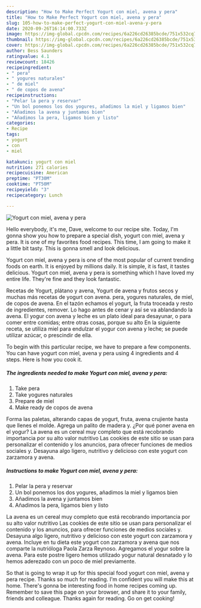 ```yaml
---
description: "How to Make Perfect Yogurt con miel, avena y pera"
title: "How to Make Perfect Yogurt con miel, avena y pera"
slug: 105-how-to-make-perfect-yogurt-con-miel-avena-y-pera
date: 2020-09-26T16:14:00.733Z
image: https://img-global.cpcdn.com/recipes/6a226cd26385bcde/751x532cq70/yogurt-con-miel-avena-y-pera-foto-principal.jpg
thumbnail: https://img-global.cpcdn.com/recipes/6a226cd26385bcde/751x532cq70/yogurt-con-miel-avena-y-pera-foto-principal.jpg
cover: https://img-global.cpcdn.com/recipes/6a226cd26385bcde/751x532cq70/yogurt-con-miel-avena-y-pera-foto-principal.jpg
author: Bess Saunders
ratingvalue: 4.1
reviewcount: 18426
recipeingredient:
- " pera"
- " yogures naturales"
- " de miel"
- " de copos de avena"
recipeinstructions:
- "Pelar la pera y reservar"
- "Un bol ponemos los dos yogures, añadimos la miel y ligamos bien"
- "Añadimos la avena y juntamos bien"
- "Añadimos la pera, ligamos bien y listo"
categories:
- Recipe
tags:
- yogurt
- con
- miel

katakunci: yogurt con miel 
nutrition: 271 calories
recipecuisine: American
preptime: "PT30M"
cooktime: "PT50M"
recipeyield: "3"
recipecategory: Lunch

---
```



![Yogurt con miel, avena y pera](https://img-global.cpcdn.com/recipes/6a226cd26385bcde/751x532cq70/yogurt-con-miel-avena-y-pera-foto-principal.jpg)

Hello everybody, it's me, Dave, welcome to our recipe site. Today, I'm gonna show you how to prepare a special dish, yogurt con miel, avena y pera. It is one of my favorites food recipes. This time, I am going to make it a little bit tasty. This is gonna smell and look delicious.

Yogurt con miel, avena y pera is one of the most popular of current trending foods on earth. It is enjoyed by millions daily. It is simple, it is fast, it tastes delicious. Yogurt con miel, avena y pera is something which I have loved my entire life. They're fine and they look fantastic.

Recetas de Yogurt, plátano y avena, Yogurt de avena y frutos secos y muchas más recetas de yogurt con avena. pera, yogures naturales, de miel, de copos de avena. En el tazón echamos el yogurt, la fruta troceada y resto de ingredientes, remover. Lo hago antes de cenar y así se va ablandando la avena. El yogur con avena y leche es un plato ideal para desayunar, o para comer entre comidas; entre otras cosas, porque su alto En la siguiente receta, se utiliza miel para endulzar el yogur con avena y leche; se puede utilizar azúcar, o prescindir de ella.


To begin with this particular recipe, we have to prepare a few components. You can have yogurt con miel, avena y pera using 4 ingredients and 4 steps. Here is how you cook it.

<!--inarticleads1-->

##### The ingredients needed to make Yogurt con miel, avena y pera:

1. Take  pera
1. Take  yogures naturales
1. Prepare  de miel
1. Make ready  de copos de avena


Forma las paletas, alterando capas de yogurt, fruta, avena crujiente hasta que llenes el molde. Agrega un palito de madera y. ¿Por qué poner avena en el yogur? La avena es un cereal muy completo que está recobrando importancia por su alto valor nutritivo Las cookies de este sitio se usan para personalizar el contenido y los anuncios, para ofrecer funciones de medios sociales y. Desayuna algo ligero, nutritivo y delicioso con este yogurt con zarzamora y avena. 

<!--inarticleads2-->

##### Instructions to make Yogurt con miel, avena y pera:

1. Pelar la pera y reservar
1. Un bol ponemos los dos yogures, añadimos la miel y ligamos bien
1. Añadimos la avena y juntamos bien
1. Añadimos la pera, ligamos bien y listo


La avena es un cereal muy completo que está recobrando importancia por su alto valor nutritivo Las cookies de este sitio se usan para personalizar el contenido y los anuncios, para ofrecer funciones de medios sociales y. Desayuna algo ligero, nutritivo y delicioso con este yogurt con zarzamora y avena. Incluye en tu dieta este yogurt con zarzamora y avena que nos comparte la nutrióloga Paola Zarza Reynoso. Agregamos el yogur sobre la avena. Para este postre ligero hemos utilizado yogur natural desnatado y lo hemos aderezado con un poco de miel previamente. 

So that is going to wrap it up for this special food yogurt con miel, avena y pera recipe. Thanks so much for reading. I'm confident you will make this at home. There's gonna be interesting food in home recipes coming up. Remember to save this page on your browser, and share it to your family, friends and colleague. Thanks again for reading. Go on get cooking!
